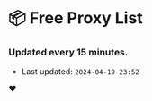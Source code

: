 # :package: Free Proxy List
### Updated every 15 minutes.

- Last updated: `2024-04-19 23:52`

:heart:

